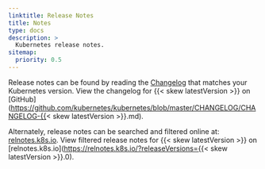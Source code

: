 ```yaml
---
linktitle: Release Notes
title: Notes
type: docs
description: >
  Kubernetes release notes.
sitemap:
  priority: 0.5
---
```


Release notes can be found by reading the [Changelog](https://github.com/kubernetes/kubernetes/tree/master/CHANGELOG) that matches your Kubernetes version. View the changelog for {{< skew latestVersion >}} on [GitHub](https://github.com/kubernetes/kubernetes/blob/master/CHANGELOG/CHANGELOG-{{< skew latestVersion >}}.md).

Alternately, release notes can be searched and filtered online at: [relnotes.k8s.io](https://relnotes.k8s.io). View filtered release notes for {{< skew latestVersion >}} on [relnotes.k8s.io](https://relnotes.k8s.io/?releaseVersions={{< skew latestVersion >}}.0).
